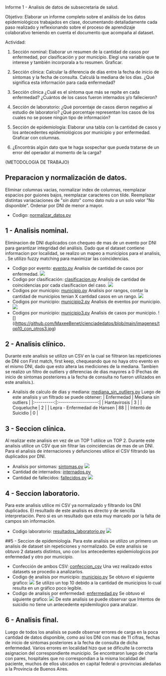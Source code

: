 Informe 1 - Analisis de datos de subsecretaria de salud.

Objetivo:
Elaborar un informe completo sobre el análisis de los datos epidemiológicos trabajados en clase, documentando detalladamente cada paso realizado y reflexionando sobre el proceso de aprendizaje colaborativo teniendo en cuenta el documento que acompaña al dataset.
 
Actividad:
1. Sección nominal: Elaborar un resumen de la cantidad de casos por enfermedad, por
clasificación y por municipio. Elegí una variable que te interese y también incorporala
a tu resumen. Graficar.

2. Sección clínica: Calcular la diferencia de días entre la fecha de inicio de síntomas y
la fecha de consulta. Calculá la mediana de los días. ¿Qué significa esta información
para cada enfermedad?

3. Sección clínica ¿Cuál es el síntoma que más se repite en cada enfermedad?
¿Cuántos de los casos fueron internados y/o fallecieron?

4. Sección de laboratorio: ¿Qué porcentaje de casos dieron negativo al estudio de
laboratorio? ¿Qué porcentaje representan los casos de los cuales no se posee
ningún tipo de información?

5. Sección de epidemiología: Elaborar una tabla con la cantidad de casos y los
antecedentes epidemiológicos por municipio y por enfermedad. Graficar con
columnas.

6. ¿Encontrás algún dato que te haga sospechar que pueda tratarse de un error del
operador al momento de la carga?

{METODOLOGIA DE TRABAJO}

## Preparacion y normalización de datos.
Eliminar columnas vacias, normalizar index de columnas, reemplazar espacios por guiones bajos, reemplazar caracteres con tilde. Reemplazar distintas variaciaciones de "*sin dato*" como dato nulo a un solo valor "No disponible".
Ordenar por DNI de menor a mayor.
- Codigo: [normalizar_datos.py](https://github.com/MaxeeBenet/cienciadedatos/blob/main/normalizar_datos.py)

## 1 - Analisis nominal.
Eliminacion de DNI duplicados con chequeo de mas de un evento por DNI para garantizar integridad del análisis.
Dado que el dataset contiene informacion por localidad, se realizo un mapeo a municipios para el analisis, . Se utilizo fuzzy matching para maximizar las coincidencias.
- Codigo por evento: [evento.py](https://github.com/MaxeeBenet/cienciadedatos/blob/main/eventos.py) Analisis de cantidad de casos por enfermedad.
  ![](https://github.com/MaxeeBenet/cienciadedatos/blob/main/imagenes/casos_enfermedad.jpg)
- Codigo por clasificación: [clasificacion.py](https://github.com/MaxeeBenet/cienciadedatos/blob/main/clasificacion.py) Analisis de cantidad de coincidencias por cada clasificacion del caso.
  ![](https://github.com/MaxeeBenet/cienciadedatos/blob/main/imagenes/casos_clasificacion.jpg)
- Codigos por municipio: [municipio.py](https://github.com/MaxeeBenet/cienciadedatos/blob/main/municipio.py) Analisis por rangos, contar la cantidad de municipios tenian X cantidad casos en un rango.
  ![](https://github.com/MaxeeBenet/cienciadedatos/blob/main/imagenes/casos_rango.jpg)
- Codigos por municipio: [municipio2.py](https://github.com/MaxeeBenet/cienciadedatos/blob/main/municipio2.py) Analisis de eventos por municipio.
  ![](https://github.com/MaxeeBenet/cienciadedatos/blob/main/imagenes/cant_enfermedades_municipio2.jpg)
- Codigos por municipio: [municipio3.py](https://github.com/MaxeeBenet/cienciadedatos/blob/main/municipio3.py) Analisis de casos por municipio.
  ![]((https://github.com/MaxeeBenet/cienciadedatos/blob/main/imagenes/top10_con_otros3.jpg)

## 2 - Analisis clínico.
Durante este analisis se utilizo un CSV en la cual se filtraron las repeticiones de DNI con First match, first keep, chequeando que no haya otro evento en el mismo DNI, dado que esto altera las mediciones de la mediana.
Tambien se realizo un filtro de outliers y diferencias de dias mayores a 0 (Fechas de inicio de sintomas posteriores a la fecha de consulta no fueron utilizados en este analisis.).
- Analisis de calculo de dias y mediana: [mediana_sin_outliers.py](https://github.com/MaxeeBenet/cienciadedatos/blob/main/mediana_sin_outliers.py)
Luego de este analisis y un filtrado se puede obtener:
| Enfermedad | Mediana sin outliers |
|:----------:|:--------------------:|
| Hantavirosis | 3 |
| Coqueluche | 2 |
| Lepra - Enfermedad de Hansen | 88 |
| Intento de Suicidio | 0 |

## 3 - Seccion clínica.
Al realizar este analisis en vez de un TOP 1 utilice un TOP 2.
Durante este analisis utilice un CSV que sin filtrar las coincidencias de mas de un DNI.
Para el analisis de internaciones y defunciones utilice el CSV filtrando las duplicados por DNI.
- Analisis por sintomas: [sintomas.py](https://github.com/MaxeeBenet/cienciadedatos/blob/main/sintomas.py)
![](https://github.com/MaxeeBenet/cienciadedatos/blob/main/imagenes/sintomas_frecuentes.jpg)
- Cantidad de internados: [internados.py](https://github.com/MaxeeBenet/cienciadedatos/blob/main/fallecidos_internados.py#L5-L7)
- Cantidad de fallecidos: [fallecidos.py](https://github.com/MaxeeBenet/cienciadedatos/blob/main/fallecidos_internados.py#L9-L11)
 ![](https://github.com/MaxeeBenet/cienciadedatos/blob/main/imagenes/internados_fallecidos.jpg)

## 4 - Seccion laboratorio. 
Para este analisis utilice mi CSV ya normalizado y filtrando los DNI duplicados.
El resultado de este analisis es directo y de sencilla interpretación.
Pero si es un resultado que esta muy marcado por la falta de campos sin información.
- Codigo laboratorio: [resultados_laboratorio.py](https://github.com/MaxeeBenet/cienciadedatos/blob/main/porcentaje_negativos.py)
![](https://github.com/MaxeeBenet/cienciadedatos/blob/main/imagenes/porcentajes_resultados.JPG)

##5 - Seccion de epidemiologia.
Para este analisis se utilizo un primero un analisis de dataset sin repeticiones y normalizado.
De este analisis se obtuvo 2 datasets distintos, uno con los antecedentes epidemiologicos por enfermedad y otro por municipio.
- Confección de ambos CSV: [confeccion_csv](https://github.com/MaxeeBenet/cienciadedatos/blob/main/antecedentes_municipios.py)
Una vez realizado estos datasets se procedio a analizarlos.
- Codigo de analisis por municipio: [municipio.py](https://github.com/MaxeeBenet/cienciadedatos/blob/main/antecedentes_epidemiologicos_municipio.py)
Se obtuvo el siguiente grafico:
![](https://github.com/MaxeeBenet/cienciadedatos/blob/main/imagenes/dist_antecedentes_epidemiologicos.png)
Se utilizo un top 10 debido a la cantidad de municipios lo cual resulta en un gráfico poco legible.
- Codigo de analisis por enfermedad: [enfermedad.py](https://github.com/MaxeeBenet/cienciadedatos/blob/main/antecedentes_epidemiologicos_eventos.py)
Se obtuvo el siguiente grafico:
![](https://github.com/MaxeeBenet/cienciadedatos/blob/main/imagenes/Figure_1.png)
De este analisis se puede observar que Intentos de suicidio no tiene un antecedente epidemilogico para analizar.

## 6 - Analisis final.

Luego de todos los analisis se puede observar errores de carga en la poca cantidad de datos disponible, como asi los DNI con mas de 11 cifras, fechas de inicio de sintomas posteriores a la fecha de consulta de dicha enfermedad. Varios errores en localidad hizo que se dificulte la correcta asignacion del correspondiente municipio. Se encontraron luego de charla con pares, hospitales que no correspondian a la misma localidad del paciente, muchos de ellos ubicados en capital federal o provincias aledañas a la Provincia de Buenos Aires.
